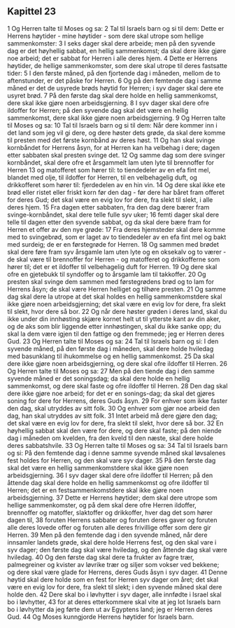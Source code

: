 ## Kapittel 23

1 Og Herren talte til Moses og sa:
2 Tal til Israels barn og si til dem: Dette er Herrens høytider - mine høytider - som dere skal utrope som hellige sammenkomster:
3 I seks dager skal dere arbeide; men på den syvende dag er det høyhellig sabbat, en hellig sammenkomst; da skal dere ikke gjøre noe arbeid; det er sabbat for Herren i alle deres hjem.
4 Dette er Herrens høytider, de hellige sammenkomster, som dere skal utrope til deres fastsatte tider:
5 I den første måned, på den fjortende dag i måneden, mellom de to aftenstunder, er det påske for Herren.
6 Og på den femtende dag i samme måned er det de usyrede brøds høytid for Herren; i syv dager skal dere ete usyret brød.
7 På den første dag skal dere holde en hellig sammenkomst, dere skal ikke gjøre noen arbeidsgjerning.
8 I syv dager skal dere ofre ildoffer for Herren; på den syvende dag skal det være en hellig sammenkomst, dere skal ikke gjøre noen arbeidsgjerning.
9 Og Herren talte til Moses og sa:
10 Tal til Israels barn og si til dem: Når dere kommer inn i det land som jeg vil gi dere, og dere høster dets grøde, da skal dere komme til presten med det første kornbånd av deres høst.
11 Og han skal svinge kornbåndet for Herrens åsyn, for at Herren kan ha velbehag i dere; dagen etter sabbaten skal presten svinge det.
12 Og samme dag som dere svinger kornbåndet, skal dere ofre et årsgammelt lam uten lyte til brennoffer for Herren
13 og matofferet som hører til: to tiendedeler av en efa fint mel, blandet med olje, til ildoffer for Herren, til en velbehagelig duft, og drikkofferet som hører til: fjerdedelen av en hin vin.
14 Og dere skal ikke ete brød eller ristet eller friskt korn før den dag - før dere har båret fram offeret for deres Gud; det skal være en evig lov for dere, fra slekt til slekt, i alle deres hjem.
15 Fra dagen etter sabbaten, fra den dag dere bærer fram svinge-kornbåndet, skal dere telle fulle syv uker;
16 femti dager skal dere telle til dagen etter den syvende sabbat, og da skal dere bære fram for Herren et offer av den nye grøde:
17 Fra deres hjemsteder skal dere komme med to svingebrød, som er laget av to tiendedeler av en efa fint mel og bakt med surdeig; de er en førstegrøde for Herren.
18 Og sammen med brødet skal dere føre fram syv årsgamle lam uten lyte og en oksekalv og to værer - de skal være til brennoffer for Herren - og matofferet og drikkofferne som hører til; det er et ildoffer til velbehagelig duft for Herren.
19 Og dere skal ofre en gjetebukk til syndoffer og to årsgamle lam til takkoffer.
20 Og presten skal svinge dem sammen med førstegrødens brød og to lam for Herrens åsyn; de skal være Herren helliget og tilhøre presten.
21 Og samme dag skal dere la utrope at det skal holdes en hellig sammenkomstdere skal ikke gjøre noen arbeidsgjerning; det skal være en evig lov for dere, fra slekt til slekt, hvor dere så bor.
22 Og når dere høster grøden i deres land, skal du ikke under din innhøsting skjære kornet helt ut til ytterste kant av din aker, og de aks som blir liggende etter innhøstingen, skal du ikke sanke opp; du skal la dem være igjen til den fattige og den fremmede; jeg er Herren deres Gud.
23 Og Herren talte til Moses og sa:
24 Tal til Israels barn og si: I den syvende måned, på den første dag i måneden, skal dere holde hviledag med basunklang til ihukommelse og en hellig sammenkomst.
25 Da skal dere ikke gjøre noen arbeidsgjerning, og dere skal ofre ildoffer til Herren.
26 Og Herren talte til Moses og sa:
27 Men på den tiende dag i den samme syvende måned er det soningsdag; da skal dere holde en hellig sammenkomst, og dere skal faste og ofre ildoffer til Herren.
28 Den dag skal dere ikke gjøre noe arbeid; for det er en sonings-dag; da skal det gjøres soning for dere for Herrens, deres Guds åsyn.
29 For enhver som ikke faster den dag, skal utryddes av sitt folk.
30 Og enhver som gjør noe arbeid den dag, han skal utryddes av sitt folk.
31 Intet arbeid må dere gjøre den dag; det skal være en evig lov for dere, fra slekt til slekt, hvor dere så bor.
32 En høyhellig sabbat skal den være for dere, og dere skal faste; på den niende dag i måneden om kvelden, fra den kveld til den næste, skal dere holde deres sabbatshvile.
33 Og Herren talte til Moses og sa:
34 Tal til Israels barn og si: På den femtende dag i denne samme syvende måned skal løvsalenes fest holdes for Herren, og den skal vare syv dager.
35 På den første dag skal det være en hellig sammenkomstdere skal ikke gjøre noen arbeidsgjerning.
36 I syv dager skal dere ofre ildoffer til Herren; på den åttende dag skal dere holde en hellig sammenkomst og ofre ildoffer til Herren; det er en festsammenkomstdere skal ikke gjøre noen arbeidsgjerning.
37 Dette er Herrens høytider; dem skal dere utrope som hellige sammenkomster, og på dem skal dere ofre Herren ildoffer, brennoffer og matoffer, slaktoffer og drikkoffer, hver dag det som hører dagen til,
38 foruten Herrens sabbater og foruten deres gaver og foruten alle deres lovede offer og foruten alle deres frivillige offer som dere gir Herren.
39 Men på den femtende dag i den syvende måned, når dere innsamler landets grøde, skal dere holde Herrens fest, og den skal vare i syv dager; den første dag skal være hviledag, og den åttende dag skal være hviledag.
40 Og den første dag skal dere ta frukter av fagre trær, palmegreiner og kvister av løvrike trær og siljer som vokser ved bekkene; og dere skal være glade for Herrens, deres Guds åsyn i syv dager.
41 Denne høytid skal dere holde som en fest for Herren syv dager om året; det skal være en evig lov for dere, fra slekt til slekt; i den syvende måned skal dere holde den.
42 Dere skal bo i løvhytter i syv dager, alle innfødte i Israel skal bo i løvhytter,
43 for at deres etterkommere skal vite at jeg lot Israels barn bo i løvhytter da jeg førte dem ut av Egyptens land; jeg er Herren deres Gud.
44 Og Moses kunngjorde Herrens høytider for Israels barn.
